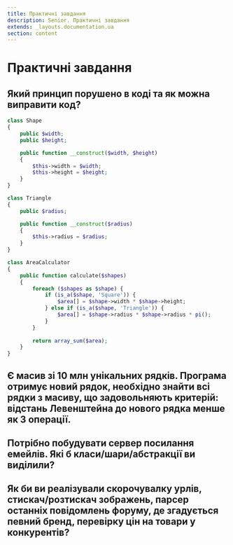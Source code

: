 ```yaml
---
title: Практичні завдання
description: Senior. Практичні завдання
extends: _layouts.documentation.ua
section: content
---
```


# Практичні завдання

## Який принцип порушено в коді та як можна виправити код?

```php
class Shape
{
    public $width;
    public $height;

    public function __construct($width, $height)
    {
        $this->width = $width;
        $this->height = $height;
    }
}

class Triangle
{
    public $radius;

    public function __construct($radius)
    {
        $this->radius = $radius;
    }
}

class AreaCalculator
{
    public function calculate($shapes)
    {
        foreach ($shapes as $shape) {
            if (is_a($shape, 'Square')) {
                $area[] = $shape->width * $shape->height;
            } else if (is_a($shape, 'Triangle')) {
                $area[] = $shape->radius * $shape->radius * pi();
            }
        }
    
        return array_sum($area);
    }
}
```

## Є масив зі 10 млн унікальних рядків. Програма отримує новий рядок, необхідно знайти всі рядки з масиву, що задовольняють критерій: відстань Левенштейна до нового рядка менше як 3 операції.

## Потрібно побудувати сервер посилання емейлів. Які б класи/шари/абстракції ви виділили?

## Як би ви реалізували скорочувалку урлів, стискач/розтискач зображень, парсер останніх повідомлень форуму, де згадується певний бренд, перевірку цін на товари у конкурентів?